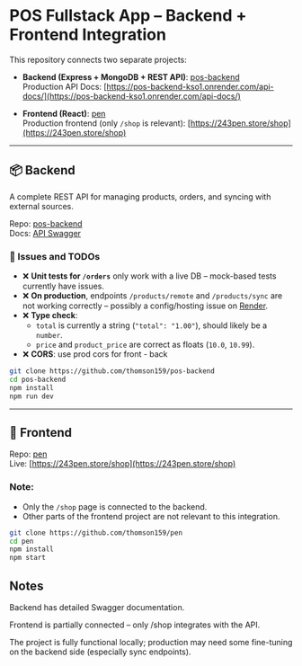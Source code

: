 # POS Fullstack App – Backend + Frontend Integration

This repository connects two separate projects:

- **Backend (Express + MongoDB + REST API)**: [pos-backend](https://github.com/thomson159/pos-backend)  
  Production API Docs: [https://pos-backend-kso1.onrender.com/api-docs/](https://pos-backend-kso1.onrender.com/api-docs/)
  
- **Frontend (React)**: [pen](https://github.com/thomson159/pen)  
  Production frontend (only `/shop` is relevant): [https://243pen.store/shop](https://243pen.store/shop)

---

## 📦 Backend

A complete REST API for managing products, orders, and syncing with external sources.

Repo: [pos-backend](https://github.com/thomson159/pos-backend)  
Docs: [API Swagger](https://pos-backend-kso1.onrender.com/api-docs/)

### 📌 Issues and TODOs

- ❌ **Unit tests for `/orders`** only work with a live DB – mock-based tests currently have issues.
- ❌ **On production**, endpoints `/products/remote` and `/products/sync` are not working correctly – possibly a config/hosting issue on [Render](https://render.com/).
- ❌ **Type check**:
  - `total` is currently a string (`"total": "1.00"`), should likely be a `number`.
  - `price` and `product_price` are correct as floats (`10.0`, `10.99`).
- ❌ **CORS**: use prod cors for front - back 

```bash
git clone https://github.com/thomson159/pos-backend
cd pos-backend
npm install
npm run dev
```

---

## 🛒 Frontend

Repo: [pen](https://github.com/thomson159/pen)  
Live: [https://243pen.store/shop](https://243pen.store/shop)

### Note:
- Only the `/shop` page is connected to the backend.
- Other parts of the frontend project are not relevant to this integration.


```bash
git clone https://github.com/thomson159/pen
cd pen
npm install
npm start
```

## Notes

Backend has detailed Swagger documentation.

Frontend is partially connected – only /shop integrates with the API.

The project is fully functional locally; production may need some fine-tuning on the backend side (especially sync endpoints).
